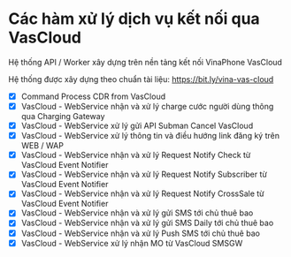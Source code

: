 # Các hàm xử lý dịch vụ kết nối qua VasCloud

Hệ thống API / Worker xây dựng trên nền tảng kết nối VinaPhone VasCloud

Hệ thống được xây dựng theo chuẩn tài liệu: <https://bit.ly/vina-vas-cloud>

- [x] Command Process CDR from VasCloud
- [x] VasCloud - WebService nhận và xử lý charge cước người dùng thông qua Charging Gateway
- [x] VasCloud - WebService xử lý gửi API Subman Cancel VasCloud
- [x] VasCloud - WebService xử lý thông tin và điều hướng link đăng ký trên WEB / WAP
- [x] VasCloud - WebService nhận và xử lý Request Notify Check từ VasCloud Event Notifier
- [x] VasCloud - WebService nhận và xử lý Request Notify Subscriber từ VasCloud Event Notifier
- [x] VasCloud - WebService nhận và xử lý Request Notify CrossSale từ VasCloud Event Notifier
- [x] VasCloud - WebService nhận và xử lý gửi SMS tới chủ thuê bao
- [x] VasCloud - WebService nhận và xử lý gửi SMS Daily tới chủ thuê bao
- [x] VasCloud - WebService nhận và xử lý Push SMS tới chủ thuê bao
- [x] VasCloud - WebService xử lý nhận MO từ VasCloud SMSGW
